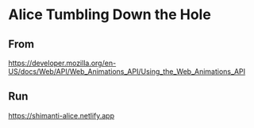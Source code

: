# Alice Tumbling Down the Hole


## From
https://developer.mozilla.org/en-US/docs/Web/API/Web_Animations_API/Using_the_Web_Animations_API


## Run
https://shimanti-alice.netlify.app
